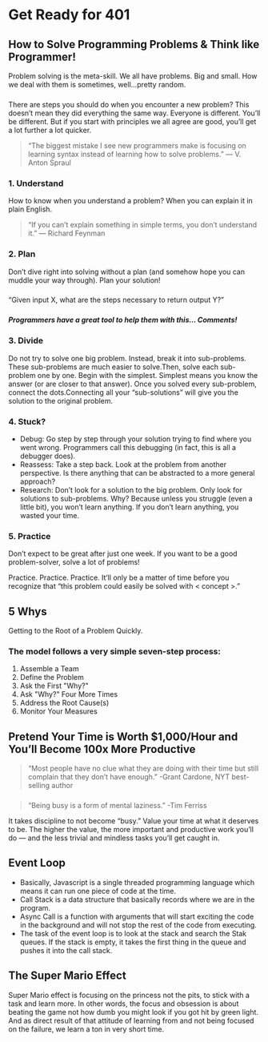 # Get Ready for 401

## How to Solve Programming Problems & Think like Programmer!
Problem solving is the meta-skill. We all have problems. Big and small. How we deal with them is sometimes, well…pretty random.
###
There are steps you should do when you encounter a new problem? 
This doesn’t mean they did everything the same way. Everyone is different. You’ll be different. But if you start with principles we all agree are good, you’ll get a lot further a lot quicker.

> “The biggest mistake I see new programmers make is focusing on learning syntax instead of learning how to solve problems.” — V. Anton Spraul

### 1. Understand 
How to know when you understand a problem? When you can explain it in plain English.

> “If you can’t explain something in simple terms, you don’t understand it.” — Richard Feynman

### 2. Plan
Don’t dive right into solving without a plan (and somehow hope you can muddle your way through). Plan your solution!
###
“Given input X, what are the steps necessary to return output Y?”
###
***Programmers have a great tool to help them with this… Comments!***

### 3. Divide
Do not try to solve one big problem. Instead, break it into sub-problems. These sub-problems are much easier to solve.Then, solve each sub-problem one by one. Begin with the simplest. Simplest means you know the answer (or are closer to that answer). Once you solved every sub-problem, connect the dots.Connecting all your “sub-solutions” will give you the solution to the original problem.


### 4. Stuck?

* Debug: Go step by step through your solution trying to find where you went wrong. Programmers call this debugging (in fact, this is all a debugger does).
* Reassess: Take a step back. Look at the problem from another perspective. Is there anything that can be abstracted to a more general approach?
* Research: Don’t look for a solution to the big problem. Only look for solutions to sub-problems. Why? Because unless you struggle (even a little bit), you won’t learn anything. If you don’t learn anything, you wasted your time.

### 5. Practice
Don’t expect to be great after just one week. If you want to be a good problem-solver, solve a lot of problems!

Practice. Practice. Practice. It’ll only be a matter of time before you recognize that “this problem could easily be solved with < concept >.”


## 5 Whys
Getting to the Root of a Problem Quickly.
### The model follows a very simple seven-step process:
1. Assemble a Team
2. Define the Problem
3. Ask the First "Why?"
4. Ask "Why?" Four More Times
6. Address the Root Cause(s)
7. Monitor Your Measures


## Pretend Your Time is Worth $1,000/Hour and You’ll Become 100x More Productive

> “Most people have no clue what they are doing with their time but still complain that they don’t have enough.” -Grant Cardone, NYT best-selling author
###
> “Being busy is a form of mental laziness.” -Tim Ferriss

It takes discipline to not become “busy.”
Value your time at what it deserves to be. The higher the value, the more important and productive work you’ll do — and the less trivial and mindless tasks you’ll get caught in.

## Event Loop 

* Basically, Javascript is a single threaded programming language which means it can run one piece of code at the time.
* Call Stack is a data structure that basically records where we are in the program.
* Async Call is a function with arguments that will start exciting the code in the background and will not stop the rest of the code from executing.
* The task of the event loop is to look at the stack and search the Stak queues. If the stack is empty, it takes the first thing in the queue and pushes it into the call stack.


## The Super Mario Effect

Super Mario effect is focusing on the princess not the pits, to stick with a task and learn more.
In other words, the focus and obsession is about beating the game not how dumb you might look if you got hit by green light. And as direct result of that attitude of learning from and not being focused on the failure, we learn a ton in very short time.



